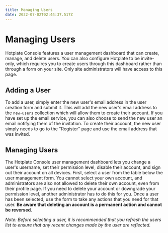 ```yaml
---
title: Managing Users
date: 2022-07-02T02:44:37.517Z
---
```

# Managing Users

Hotplate Console features a user management dashboard that can create, manage, and delete users.  You can also configure Hotplate to be invite-only, which requires you to create users through this dashboard rather than through a form on your site.  Only site administrators will have access to this page.

## Adding a User

To add a user, simply enter the new user's email address in the user creation form and submit it.  This will add the new user's email address to the `new-users` collection which will allow them to create their account.  If you have set up the email service, you can also choose to send the new user an email notifying them of the invitation.  To create their account, the new user simply needs to go to the "Register" page and use the email address that was invited.

## Managing Users

The Hotplate Console user management dashboard lets you change a user's username, set their permission level, disable their account, and sign out their account on all devices.  First, select a user from the table below the user management form.  You cannot select your own account, and administrators are also not allowed to delete their own account, even from their profile page.  If you need to delete your account or downgrade your permission level, another administrator has to do this for you.  Once a user has been selected, use the form to take any actions that you need for that user.  **Be aware that deleting an account is a permanent action and cannot be reversed**.

*Note: Before selecting a user, it is recommended that you refresh the users list to ensure that any recent changes made by the user are reflected.*